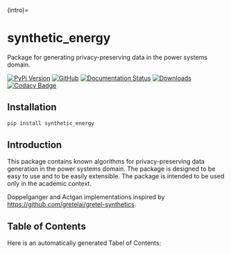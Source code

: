 (intro)=

# synthetic_energy

Package for generating privacy-preserving data in the power systems domain.

[![PyPi Version](https://img.shields.io/pypi/v/synthetic_energy)](https://pypi.org/project/synthetic_energy/)
[![GitHub](https://img.shields.io/github/stars/rufimelo99/synthetic_energy?style=social)](https://github.com/rufimelo99/synthetic_energy)
[![Documentation Status](https://readthedocs.org/projects/synthetic_energy/badge/?version=latest)](https://synthetic-energy.readthedocs.io/en/latest/?badge=latest)
[![Downloads](https://static.pepy.tech/badge/synthetic_energy)](https://pepy.tech/project/synthetic_energy)
[![Codacy Badge](https://app.codacy.com/project/badge/Grade/25cf2a7639dd468fa40868831caadeb7)](https://app.codacy.com/gh/rufimelo99/synthetic_energy/dashboard?utm_source=gh&utm_medium=referral&utm_content=&utm_campaign=Badge_grade)

## Installation

```bash
pip install synthetic_energy
```

## Introduction

This package contains known algorithms for privacy-preserving data generation in the power systems domain. The package is designed to be easy to use and to be easily extensible. The package is intended to be used only in the academic context.


Doppelganger and Actgan implementations inspired by https://github.com/gretelai/gretel-synthetics.

## Table of Contents

Here is an automatically generated Tabel of Contents:

```{tableofcontents}
```